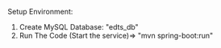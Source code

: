 Setup Environment:
1. Create MySQL Database: "edts_db"
2. Run The Code (Start the service)=> 
"mvn spring-boot:run"